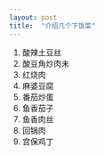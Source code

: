 ```yaml
---
layout: post
title:  "介绍几个下饭菜"
---
```


1. 酸辣土豆丝
1. 酸豆角炒肉末
1. 红烧肉
1. 麻婆豆腐
1. 番茄炒蛋
1. 鱼香茄子
1. 鱼香肉丝
1. 回锅肉
1. 宫保鸡丁

